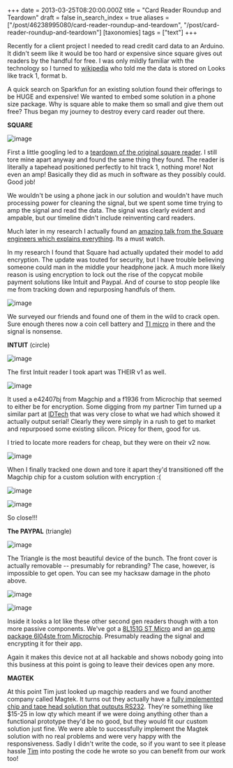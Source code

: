 +++
date = 2013-03-25T08:20:00.000Z
title = "Card Reader Roundup and Teardown"
draft = false
in_search_index = true
aliases = ["/post/46238995080/card-reader-roundup-and-teardown", "/post/card-reader-roundup-and-teardown"]
[taxonomies]
tags = ["text"]
+++

Recently for a client project I needed to read credit card data to an Arduino. It didn't seem like it would be too hard or expensive since square gives out readers by the handful for free. I was only mildly familiar with the technology so I turned to [wikipedia](http://en.wikipedia.org/wiki/Magnetic_stripe_card) who told me the data is stored on Looks like track 1, format b.

A quick search on Sparkfun for an existing solution found their offerings to be HUGE and expensive! We wanted to embed some solution in a phone size package. Why is square able to make them so small and give them out free? Thus began my journey to destroy every card reader out there.

**SQUARE**

![image](/images/tumblr_inline_pk03jeZmMr1rp3p4d_540.jpg)

<!-- more -->

First a little googling led to a [teardown of the original square reader](http://www.northstreetlabs.org/squareup.html). I still tore mine apart anyway and found the same thing they found. The reader is literally a tapehead positioned perfectly to hit track 1, nothing more! Not even an amp!  Basically they did as much in software as they possibly could. Good job!

We wouldn't be using a phone jack in our solution and wouldn't have much processing power for cleaning the signal, but we spent some time trying to amp the signal and read the data. The signal was clearly evident and ampable, but our timeline didn't include reinventing card readers.

Much later in my research I actually found an [amazing talk from the Square engineers which explains everything](http://www.infoq.com/presentations/Android-Squared). Its a must watch.

In my research I found that Square had actually updated their model to add encryption. The update was touted for security, but I have trouble believing someone could man in the middle your headphone jack. A much more likely reason is using encryption to lock out the rise of the copycat mobile payment solutions like Intuit and Paypal. And of course to stop people like me from tracking down and repurposing handfuls of them.

![image](/images/tumblr_inline_pk03jfxTv91rp3p4d_540.jpg)

We surveyed our friends and found one of them in the wild to crack open. Sure enough theres now a coin cell battery and [TI micro](http://www.ti.com/product/msp430g2412) in there and the signal is nonsense.

**INTUIT** (circle)

![image](/images/tumblr_inline_pk03jfjAYO1rp3p4d_540.jpg)

The first Intuit reader I took apart was THEIR v1 as well.

![image](/images/tumblr_inline_pk03jfWZzR1rp3p4d_540.jpg)

It used a e42407bj from Magchip and a f1936 from Microchip that seemed to either be for encryption. Some digging from my partner Tim turned up a similar part at [IDTech](http://www.idtechproducts.com/products/component-accessories.html) that was very close to what we had which showed it actually output serial! Clearly they were simply in a rush to get to market and repurposed some existing silicon. Pricey for them, good for us.

I tried to locate more readers for cheap, but they were on their v2 now.

![image](/images/tumblr_inline_pk03jgsrpj1rp3p4d_540.jpg)

When I finally tracked one down and tore it apart they'd transitioned off the Magchip chip for a custom solution with encryption :(

![image](/images/tumblr_inline_pk03jgAfQL1rp3p4d_540.jpg)

![image](/images/tumblr_inline_pk03jhn3ft1rp3p4d_540.jpg)

So close!!!

**The PAYPAL**  (triangle)

![image](/images/tumblr_inline_pk03jh8hf41rp3p4d_540.jpg)

The Triangle is the most beautiful device of the bunch. The front cover is actually removable -- presumably for rebranding? The case, however, is impossible to get open. You can see my hacksaw damage in the photo above.

![image](/images/tumblr_inline_pk03jhxnRu1rp3p4d_540.jpg)

![image](/images/tumblr_inline_pk03ji3qH81rp3p4d_540.jpg)

Inside it looks a lot like these other second gen readers though with a ton more passive components. We've got a [8L151G ST Micro](http://www.mouser.com/ProductDetail/STMicroelectronics/STM8L151G6U6/?qs=RF4ygd%252bc9Xo71aXlmpKrVg==) and an [op amp package 6l04ste from Microchip](http://ww1.microchip.com/downloads/cn/DeviceDoc/cn544548.pdf). Presumably reading the signal and encrypting it for their app.

Again it makes this device not at all hackable and shows nobody going into this business at this point is going to leave their devices open any more.

**MAGTEK**

At this point Tim just looked up magchip readers and we found another company called Magtek. It turns out they actually have a [fully implemented chip and tape head solution that outputs RS232](http://www.magtek.com/V2/products/secure-card-reader-authenticators/43mm.asp). They're something like $15-25 in low qty which meant if we were doing anything other than a functional prototype they'd be no good, but they would fit our custom solution just fine. We were able to successfully implement the Magtek solution with no real problems and were very happy with the responsiveness. Sadly I didn't write the code, so if you want to see it please hassle [Tim](http://timgerrits.com/) into posting the code he wrote so you can benefit from our work too!
